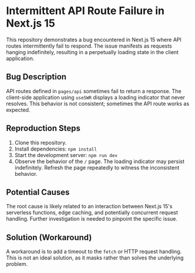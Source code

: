 # Intermittent API Route Failure in Next.js 15

This repository demonstrates a bug encountered in Next.js 15 where API routes intermittently fail to respond. The issue manifests as requests hanging indefinitely, resulting in a perpetually loading state in the client application.

## Bug Description

API routes defined in `pages/api` sometimes fail to return a response. The client-side application using `useSWR` displays a loading indicator that never resolves. This behavior is not consistent; sometimes the API route works as expected.

## Reproduction Steps

1. Clone this repository.
2. Install dependencies: `npm install`
3. Start the development server: `npm run dev`
4. Observe the behavior of the `/` page.  The loading indicator may persist indefinitely.  Refresh the page repeatedly to witness the inconsistent behavior.

## Potential Causes

The root cause is likely related to an interaction between Next.js 15's serverless functions, edge caching, and potentially concurrent request handling. Further investigation is needed to pinpoint the specific issue.

## Solution (Workaround)

A workaround is to add a timeout to the `fetch` or HTTP request handling.  This is not an ideal solution, as it masks rather than solves the underlying problem.